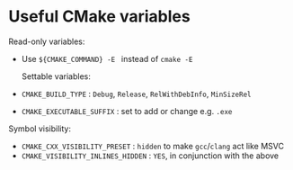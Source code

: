 # Useful CMake variables

Read-only variables:
* Use `${CMAKE_COMMAND} -E ` instead of `cmake -E`

	Settable variables:
* `CMAKE_BUILD_TYPE` : `Debug`, `Release`, `RelWithDebInfo`, `MinSizeRel`
* `CMAKE_EXECUTABLE_SUFFIX` : set to add or change e.g. `.exe`

Symbol visibility:
* `CMAKE_CXX_VISIBILITY_PRESET` : `hidden` to make `gcc`/`clang` act like MSVC
* `CMAKE_VISIBILITY_INLINES_HIDDEN` : `YES`, in conjunction with the above
